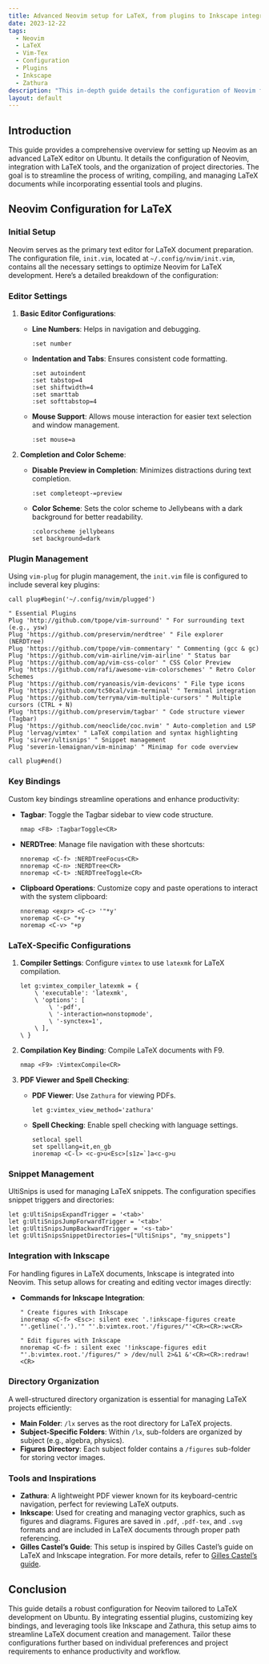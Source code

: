 ```yaml
---
title: Advanced Neovim setup for LaTeX, from plugins to Inkscape integration
date: 2023-12-22
tags:
  - Neovim
  - LaTeX
  - Vim-Tex
  - Configuration
  - Plugins
  - Inkscape
  - Zathura
description: "This in-depth guide details the configuration of Neovim for LaTeX development on Ubuntu, integrating essential tools like Vim-Tex, Inkscape, and Zathura."
layout: default
---
```


## Introduction

This guide provides a comprehensive overview for setting up Neovim as an advanced LaTeX editor on Ubuntu. It details the configuration of Neovim, integration with LaTeX tools, and the organization of project directories. The goal is to streamline the process of writing, compiling, and managing LaTeX documents while incorporating essential tools and plugins.

## Neovim Configuration for LaTeX

### Initial Setup

Neovim serves as the primary text editor for LaTeX document preparation. The configuration file, `init.vim`, located at `~/.config/nvim/init.vim`, contains all the necessary settings to optimize Neovim for LaTeX development. Here’s a detailed breakdown of the configuration:

### Editor Settings

1. **Basic Editor Configurations**:
   - **Line Numbers**: Helps in navigation and debugging.
     ```vim
     :set number
     ```

   - **Indentation and Tabs**: Ensures consistent code formatting.
     ```vim
     :set autoindent
     :set tabstop=4
     :set shiftwidth=4
     :set smarttab
     :set softtabstop=4
     ```

   - **Mouse Support**: Allows mouse interaction for easier text selection and window management.
     ```vim
     :set mouse=a
     ```

2. **Completion and Color Scheme**:
   - **Disable Preview in Completion**: Minimizes distractions during text completion.
     ```vim
     :set completeopt-=preview
     ```

   - **Color Scheme**: Sets the color scheme to Jellybeans with a dark background for better readability.
     ```vim
     :colorscheme jellybeans
     set background=dark
     ```

### Plugin Management

Using `vim-plug` for plugin management, the `init.vim` file is configured to include several key plugins:

```vim
call plug#begin('~/.config/nvim/plugged')

" Essential Plugins
Plug 'http://github.com/tpope/vim-surround' " For surrounding text (e.g., ysw)
Plug 'https://github.com/preservim/nerdtree' " File explorer (NERDTree)
Plug 'https://github.com/tpope/vim-commentary' " Commenting (gcc & gc)
Plug 'https://github.com/vim-airline/vim-airline' " Status bar
Plug 'https://github.com/ap/vim-css-color' " CSS Color Preview
Plug 'https://github.com/rafi/awesome-vim-colorschemes' " Retro Color Schemes
Plug 'https://github.com/ryanoasis/vim-devicons' " File type icons
Plug 'https://github.com/tc50cal/vim-terminal' " Terminal integration
Plug 'https://github.com/terryma/vim-multiple-cursors' " Multiple cursors (CTRL + N)
Plug 'https://github.com/preservim/tagbar' " Code structure viewer (Tagbar)
Plug 'https://github.com/neoclide/coc.nvim' " Auto-completion and LSP
Plug 'lervag/vimtex' " LaTeX compilation and syntax highlighting
Plug 'sirver/ultisnips' " Snippet management
Plug 'severin-lemaignan/vim-minimap' " Minimap for code overview

call plug#end()
```

### Key Bindings

Custom key bindings streamline operations and enhance productivity:

- **Tagbar**: Toggle the Tagbar sidebar to view code structure.
  ```vim
  nmap <F8> :TagbarToggle<CR>
  ```

- **NERDTree**: Manage file navigation with these shortcuts:
  ```vim
  nnoremap <C-f> :NERDTreeFocus<CR>
  nnoremap <C-n> :NERDTree<CR>
  nnoremap <C-t> :NERDTreeToggle<CR>
  ```

- **Clipboard Operations**: Customize copy and paste operations to interact with the system clipboard:
  ```vim
  nnoremap <expr> <C-c> '"*y'
  vnoremap <C-c> "+y
  noremap <C-v> "+p
  ```

### LaTeX-Specific Configurations

1. **Compiler Settings**: Configure `vimtex` to use `latexmk` for LaTeX compilation.
   ```vim
   let g:vimtex_compiler_latexmk = {
       \ 'executable': 'latexmk',
       \ 'options': [
           \ '-pdf',
           \ '-interaction=nonstopmode',
           \ '-synctex=1',
       \ ],
   \ }
   ```

2. **Compilation Key Binding**: Compile LaTeX documents with F9.
   ```vim
   nmap <F9> :VimtexCompile<CR>
   ```

3. **PDF Viewer and Spell Checking**:
   - **PDF Viewer**: Use `Zathura` for viewing PDFs.
     ```vim
     let g:vimtex_view_method='zathura'
     ```

   - **Spell Checking**: Enable spell checking with language settings.
     ```vim
     setlocal spell
     set spelllang=it,en_gb
     inoremap <C-l> <c-g>u<Esc>[s1z=`]a<c-g>u
     ```

### Snippet Management

UltiSnips is used for managing LaTeX snippets. The configuration specifies snippet triggers and directories:

```vim
let g:UltiSnipsExpandTrigger = '<tab>'
let g:UltiSnipsJumpForwardTrigger = '<tab>'
let g:UltiSnipsJumpBackwardTrigger = '<s-tab>'
let g:UltiSnipsSnippetDirectories=["UltiSnips", "my_snippets"]
```

### Integration with Inkscape

For handling figures in LaTeX documents, Inkscape is integrated into Neovim. This setup allows for creating and editing vector images directly:

- **Commands for Inkscape Integration**:
  ```vim
  " Create figures with Inkscape
  inoremap <C-f> <Esc>: silent exec '.!inkscape-figures create "'.getline('.').'" "'.b:vimtex.root.'/figures/"'<CR><CR>:w<CR>

  " Edit figures with Inkscape
  nnoremap <C-f> : silent exec '!inkscape-figures edit "'.b:vimtex.root.'/figures/" > /dev/null 2>&1 &'<CR><CR>:redraw!<CR>
  ```

### Directory Organization

A well-structured directory organization is essential for managing LaTeX projects efficiently:

- **Main Folder**: `/lx` serves as the root directory for LaTeX projects.
- **Subject-Specific Folders**: Within `/lx`, sub-folders are organized by subject (e.g., algebra, physics).
- **Figures Directory**: Each subject folder contains a `/figures` sub-folder for storing vector images.

### Tools and Inspirations

- **Zathura**: A lightweight PDF viewer known for its keyboard-centric navigation, perfect for reviewing LaTeX outputs.
- **Inkscape**: Used for creating and managing vector graphics, such as figures and diagrams. Figures are saved in `.pdf`, `.pdf-tex`, and `.svg` formats and are included in LaTeX documents through proper path referencing.
- **Gilles Castel’s Guide**: This setup is inspired by Gilles Castel’s guide on LaTeX and Inkscape integration. For more details, refer to [Gilles Castel’s guide](https://castel.dev/). 

## Conclusion

This guide details a robust configuration for Neovim tailored to LaTeX development on Ubuntu. By integrating essential plugins, customizing key bindings, and leveraging tools like Inkscape and Zathura, this setup aims to streamline LaTeX document creation and management. Tailor these configurations further based on individual preferences and project requirements to enhance productivity and workflow.